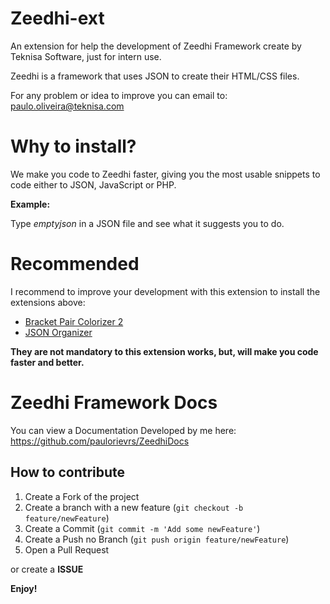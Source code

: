 # Zeedhi-ext

An extension for help the development of Zeedhi Framework create by Teknisa Software, just for intern use.

Zeedhi is a framework that uses JSON to create their HTML/CSS files.

For any problem or idea to improve you can email to: paulo.oliveira@teknisa.com


# Why to install?

We make you code to Zeedhi faster, giving you the most usable snippets to code either to JSON, JavaScript or PHP.

**Example:**

Type *emptyjson* in a JSON file and see what it suggests you to do.

# Recommended

I recommend to improve your development with this extension to install the extensions above:

* [Bracket Pair Colorizer 2](https://marketplace.visualstudio.com/items?itemName=CoenraadS.bracket-pair-colorizer-2)
* [JSON Organizer](https://marketplace.visualstudio.com/items?itemName=rintoj.json-organizer)

**They are not mandatory to this extension works, but, will make you code faster and better.**

# Zeedhi Framework Docs

You can view a Documentation Developed by me here: https://github.com/paulorievrs/ZeedhiDocs

## How to contribute

1. Create a Fork of the project
2. Create a branch with a new feature (`git checkout -b feature/newFeature`)
3. Create a Commit (`git commit -m 'Add some newFeature'`)
4. Create a Push no Branch (`git push origin feature/newFeature`)
5. Open a Pull Request 

or create a **ISSUE**

**Enjoy!**
